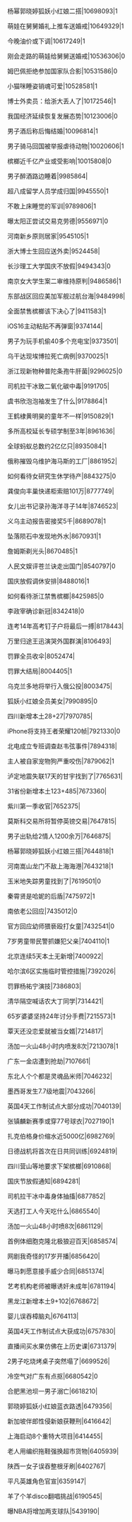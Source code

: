 杨幂郭晓婷狐妖小红娘二搭|10698093|1

萌娃在舅舅婚礼上推车送婚戒|10649329|1

今晚油价或下调|10617249|1

刚会走路的萌娃给舅舅送婚戒|10536306|0

姆巴佩拒绝参加国家队合影|10531586|0

小猫咪睡姿销魂可爱|10528581|1

博士外卖员：给浙大丢人了|10172546|1

我国经济延续恢复发展态势|10123006|0

男子酒后称后悔结婚|10096814|1

男子骑马回国被举报虐待动物|10020606|1

槟榔近千亿产业或受影响|10015808|0

男子醉酒路边睡着|9985864|

超八成留学人员学成归国|9945550|1

不敢上床睡觉的军训|9789806|1

曝太阳正尝试交易克劳德|9556971|0

河南新乡原则居家|9545105|1

浙大博士生回应送外卖|9524458|

长沙理工大学国庆不放假|9494343|0

南京女大学生案二审维持原判|9486586|1

东部战区回应美加军舰过航台海|9484998|

全面禁售槟榔该下决心了|9411583|1

iOS16主动粘贴不再弹窗|9374144|

男子为玩手机偷40多个充电宝|9373501|

乌干达现埃博拉死亡病例|9370025|1

浙江现新物种普陀条孢牛肝菌|9296025|0

司机拉干冰致二氧化碳中毒|9191705|

虞书欣泡泡袖发生了什么|9178864|1

王鹤棣黄明昊的童年不一样|9150829|1

多所高校延长专硕学制至3年|8961636|

全球蚂蚁总数约2亿亿只|8935084|1

俄称摧毁乌维护海马斯的工厂|8861952|

如何看待女研究生休学待产|8843275|0

龚俊向丰巢快递柜索赔101万|8777749|

女儿出书记录孙海洋寻子14年|8746523|

义乌主动报告密接奖5千|8689078|1

坠落陨石中发现地外水|8670931|1

詹姆斯剃光头|8670485|1

人民文娱评苍兰诀走出国门|8540797|0

国庆放假调休安排|8488016|1

如何看待浙江禁售槟榔|8425985|0

李政宰确诊新冠|8342418|0

连考14年高考钉子户将最后一搏|8178443|

万里归途王迅演哭外国群演|8106493|

罚罪全员收伞|8052474|

罚罪大结局|8004405|1

乌克兰多地将举行入俄公投|8003475|

狐妖小红娘全员美女|7990895|0

四川新增本土28+27|7970785|

iPhone将支持王者荣耀120帧|7921330|0

北电成立专班调查赵韦弦事件|7894318|

主人被自家宠物狗严重咬伤|7879062|1

泸定地震失联17天的甘宇找到了|7765631|

31省份新增本土123+485|7673360|

紫川第一季收官|7652375|

莫斯科交易所将暂停英镑交易|7647815|

男子出轨给2情人1200余万|7646875|

杨幂郭晓婷狐妖小红娘三搭|7644818|1

河南嵩山龙门不敌上海海港|7643218|1

玉米地失踪男童找到了|7619501|0

秦霄贤是哈妮的后盾|7475972|1

南依老公回应|7435012|0

官方回应幼师猥亵殴打女童|7432541|0

7岁男童带民警抓嫌犯父亲|7404110|1

北京连续5天本土无新增|7400922|

哈尔滨6区实施临时管控措施|7392026|

罚罪杨祐宁演技|7386803|

清华隔空喊话农大丁同学|7314421|

65岁婆婆坚持24年讨分手费|7215573|1

覃天还没恋爱就被当女婿|7214817|

汤加一火山48小时内喷发8次|7213078|1

广东一金店遭到抢劫|7107661|

东北人个个都是灵魂品米师|7046232|

墨西哥发生7.7级地震|7043266|

英国4天工作制试点大部分成功|7040139|

张镇麟新赛季或穿77号球衣|7027190|1

扎克伯格身价缩水近5000亿|6982769|

日德战机将首次在日共同训练|6924819|

四川营山等地要求下架槟榔|6910868|

国庆节放假通知|6894281|

司机拉干冰中毒身体抽搐|6877852|

天选打工人今天吃什么|6865540|

汤加一火山48小时喷8次|6861129|

首例体细胞克隆北极狼迎百天|6858574|

网剧我奇怪的17岁开播|6856420|

曝马刺愿意接手威少合同|6851374|

艺考机构老师被曝诱奸未成年|6781194|

黑龙江新增本土9+102|6768672|

婴儿误吞樟脑丸|6764113|

英国4天工作制试点大获成功|6757830|

直播间买水果仿佛在上历史课|6731379|

2男子吃烧烤桌子突然塌了|6699526|

冷空气对广东有点抠|6680542|0

合肥黑池坝一男子溺亡|6618210|

郭晓婷狐妖小红娘蓝衣路透|6479356|

新加坡伴郎性侵新娘获鞭刑|6416642|

上海启动8个重特大项目|6414455|

老人用编织拖鞋强换超市货物|6405939|

陕西一女子误吞整根牙刷|6402767|

平凡英雄角色官宣|6359147|

羊了个羊disco翻唱挑战|6190545|

曝NBA将增加两支球队|5439190|


